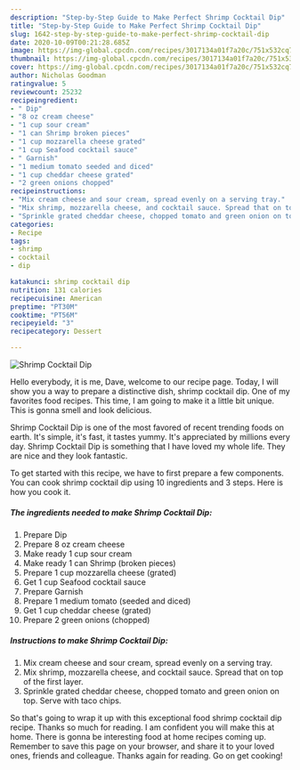 ```yaml
---
description: "Step-by-Step Guide to Make Perfect Shrimp Cocktail Dip"
title: "Step-by-Step Guide to Make Perfect Shrimp Cocktail Dip"
slug: 1642-step-by-step-guide-to-make-perfect-shrimp-cocktail-dip
date: 2020-10-09T00:21:28.685Z
image: https://img-global.cpcdn.com/recipes/3017134a01f7a20c/751x532cq70/shrimp-cocktail-dip-recipe-main-photo.jpg
thumbnail: https://img-global.cpcdn.com/recipes/3017134a01f7a20c/751x532cq70/shrimp-cocktail-dip-recipe-main-photo.jpg
cover: https://img-global.cpcdn.com/recipes/3017134a01f7a20c/751x532cq70/shrimp-cocktail-dip-recipe-main-photo.jpg
author: Nicholas Goodman
ratingvalue: 5
reviewcount: 25232
recipeingredient:
- " Dip"
- "8 oz cream cheese"
- "1 cup sour cream"
- "1 can Shrimp broken pieces"
- "1 cup mozzarella cheese grated"
- "1 cup Seafood cocktail sauce"
- " Garnish"
- "1 medium tomato seeded and diced"
- "1 cup cheddar cheese grated"
- "2 green onions chopped"
recipeinstructions:
- "Mix cream cheese and sour cream, spread evenly on a serving tray."
- "Mix shrimp, mozzarella cheese, and cocktail sauce. Spread that on top of the first layer."
- "Sprinkle grated cheddar cheese, chopped tomato and green onion on top. Serve with taco chips."
categories:
- Recipe
tags:
- shrimp
- cocktail
- dip

katakunci: shrimp cocktail dip 
nutrition: 131 calories
recipecuisine: American
preptime: "PT30M"
cooktime: "PT56M"
recipeyield: "3"
recipecategory: Dessert

---
```



![Shrimp Cocktail Dip](https://img-global.cpcdn.com/recipes/3017134a01f7a20c/751x532cq70/shrimp-cocktail-dip-recipe-main-photo.jpg)

Hello everybody, it is me, Dave, welcome to our recipe page. Today, I will show you a way to prepare a distinctive dish, shrimp cocktail dip. One of my favorites food recipes. This time, I am going to make it a little bit unique. This is gonna smell and look delicious.



Shrimp Cocktail Dip is one of the most favored of recent trending foods on earth. It's simple, it's fast, it tastes yummy. It's appreciated by millions every day. Shrimp Cocktail Dip is something that I have loved my whole life. They are nice and they look fantastic.


To get started with this recipe, we have to first prepare a few components. You can cook shrimp cocktail dip using 10 ingredients and 3 steps. Here is how you cook it.

<!--inarticleads1-->

##### The ingredients needed to make Shrimp Cocktail Dip:

1. Prepare  Dip
1. Prepare 8 oz cream cheese
1. Make ready 1 cup sour cream
1. Make ready 1 can Shrimp (broken pieces)
1. Prepare 1 cup mozzarella cheese (grated)
1. Get 1 cup Seafood cocktail sauce
1. Prepare  Garnish
1. Prepare 1 medium tomato (seeded and diced)
1. Get 1 cup cheddar cheese (grated)
1. Prepare 2 green onions (chopped)




<!--inarticleads2-->

##### Instructions to make Shrimp Cocktail Dip:

1. Mix cream cheese and sour cream, spread evenly on a serving tray.
1. Mix shrimp, mozzarella cheese, and cocktail sauce. Spread that on top of the first layer.
1. Sprinkle grated cheddar cheese, chopped tomato and green onion on top. Serve with taco chips.




So that's going to wrap it up with this exceptional food shrimp cocktail dip recipe. Thanks so much for reading. I am confident you will make this at home. There is gonna be interesting food at home recipes coming up. Remember to save this page on your browser, and share it to your loved ones, friends and colleague. Thanks again for reading. Go on get cooking!
